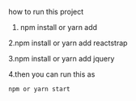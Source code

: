 how to run this project 

1. npm install or yarn add

2.npm install or yarn add reactstrap

3.npm install or yarn add jquery

4.then you can run this as

    npm or yarn start
    
    
